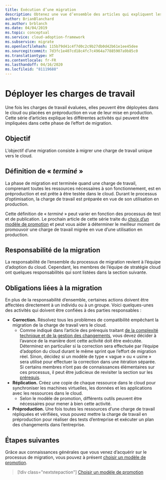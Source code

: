 ```yaml
---
title: Exécution d’une migration
description: Obtenez une vue d’ensemble des articles qui expliquent les différentes activités qui peuvent être impliquées dans la migration d’une charge de travail dans Azure.
author: BrianBlanchard
ms.author: brblanch
ms.date: 04/04/2019
ms.topic: conceptual
ms.service: cloud-adoption-framework
ms.subservice: migrate
ms.openlocfilehash: 115b79d41c4f7d0c2c9b27db0d42b61e1ee45dee
ms.sourcegitcommit: 7d3fc1e407cd18c4fc7c4964a77885907a9b85c0
ms.translationtype: HT
ms.contentlocale: fr-FR
ms.lasthandoff: 04/16/2020
ms.locfileid: "81119688"
---
```

# <a name="deploy-workloads"></a>Déployer les charges de travail

Une fois les charges de travail évaluées, elles peuvent être déployées dans le cloud ou placées en préproduction en vue de leur mise en production. Cette série d’articles explique les différentes activités qui peuvent être impliquées dans cette phase de l’effort de migration.

## <a name="objective"></a>Objectif

L’objectif d’une migration consiste à migrer une charge de travail unique vers le cloud.

## <a name="definition-of-done"></a>Définition de « *terminé* »

La phase de migration est terminée quand une charge de travail, comprenant toutes les ressources nécessaires à son fonctionnement, est en préproduction et est prête à être testée dans le cloud. Durant le processus d’optimisation, la charge de travail est préparée en vue de son utilisation en production.

Cette définition de « *terminé* » peut varier en fonction des processus de test et de publication. Le prochain article de cette série traite du [choix d’un modèle de promotion](./promotion-models.md) et peut vous aider à déterminer le meilleur moment de promouvoir une charge de travail migrée en vue d’une utilisation en production.

## <a name="accountability-during-migration"></a>Responsabilité de la migration

La responsabilité de l’ensemble du processus de migration revient à l’équipe d’adoption du cloud. Cependant, les membres de l’équipe de stratégie cloud ont quelques responsabilités qui sont listées dans la section suivante.

## <a name="responsibilities-during-migration"></a>Obligations liées à la migration

En plus de la responsabilité d’ensemble, certaines actions doivent être affectées directement à un individu ou à un groupe. Voici quelques-unes des activités qui doivent être confiées à des parties responsables :

- **Correction.** Résolvez tous les problèmes de compatibilité empêchant la migration de la charge de travail vers le cloud.
  - Comme indiqué dans l’article des prérequis traitant [de la complexité technique et de la gestion des changements](../prerequisites/technical-complexity.md), vous devez décider à l’avance de la manière dont cette activité doit être exécutée. Déterminez en particulier si la correction sera effectuée par l’équipe d’adoption du cloud durant le même sprint que l’effort de migration réel. Sinon, décidez si un modèle de type « vague » ou « usine » sera utilisé pour effectuer la correction dans une itération séparée. Si certains membres n’ont pas de connaissances élémentaires sur ces processus, il peut être judicieux de revisiter la section sur les [prérequis](../prerequisites/index.md).
- **Réplication.** Créez une copie de chaque ressource dans le cloud pour synchroniser les machines virtuelles, les données et les applications avec les ressources dans le cloud.
  - Selon le modèle de promotion, différents outils peuvent être nécessaires pour mener à bien cette activité.
- **Préproduction.** Une fois toutes les ressources d’une charge de travail répliquées et vérifiées, vous pouvez mettre la charge de travail en préproduction pour réaliser des tests d’entreprise et exécuter un plan des changements dans l’entreprise.

## <a name="next-steps"></a>Étapes suivantes

Grâce aux connaissances générales que vous venez d’acquérir sur le processus de migration, vous pouvez à présent [choisir un modèle de promotion](./promotion-models.md).

> [!div class="nextstepaction"]
> [Choisir un modèle de promotion](./promotion-models.md)
